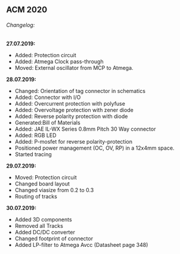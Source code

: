 ## ACM 2020

###### Changelog:

**27.07.2019:**
- Added: Protection circuit
- Added: Atmega Clock pass-through
- Moved: External oscillator from MCP to Atmega.

**28.07.2019:**
- Changed:	Orientation of tag connector in schematics
- Added:	Connector with I/O
- Added:	Overcurrent protection with polyfuse
- Added:	Overvoltage protection with zener diode
- Added:	Reverse polarity protection with diode
- Generated:Bill of Materials
- Added:	JAE IL-WX Series 0.8mm Pitch 30 Way connector
- Added:	RGB LED
- Added: P-mosfet for reverse polarity-protection
- Positioned power management (OC, OV, RP) in a 12x4mm space.
- Started tracing

**29.07.2019:**
- Moved: Protection circuit
- Changed board layout
- Changed viasize from 0.2 to 0.3
- Routing of tracks

**30.07.2019:**
- Added 3D components
- Removed all Tracks
- Added DC/DC converter
- Changed footprint of connector
- Added LP-filter to Atmega Avcc (Datasheet page 348)